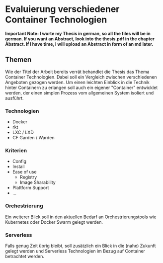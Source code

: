 ﻿# Evaluierung verschiedener Container Technologien

**Important Note: I worte my Thesis in german, so all the files will be in german. If you want an Abstract, look into the thesis.pdf in the chapter Abstract. If I have time, i will upload an Abstract in form of an md later.**

## Themen
Wie der Titel der Arbeit bereits verrät behandlet die Thesis das Thema Container Technologien. Dabei soll ein Vergleich zwischen verschiedenen Angeboten gezogen werden.
Um einen leichten Einblick in die Technik hinter Containern zu erlangen soll auch ein eigener "Container" entwicklet werden, der einen simplen Prozess vom allgemeinen System isoliert und ausführt.

### Technologien
- Docker
- rkt
- LXC / LXD
- CF Garden / Warden

### Kriterien
- Config
- Install
- Ease of use
	- Registry
	- Image Sharability
- Plattform Support
- ...

### Orchestrierung
Ein weiterer Blick soll in den aktuellen Bedarf an Orchestrierungstools wie Kubernetes oder Docker Swarm gelegt werden.

### Serverless
Falls genug Zeit übrig bleibt, soll zusätzlich ein Blick in die (nahe) Zukunft gelegt werden und Serverless Technologien im Bezug auf Container betrachtet werden.
